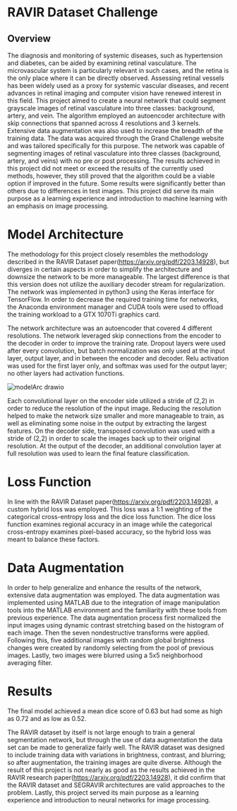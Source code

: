 # RAVIR Dataset Challenge

## Overview
The diagnosis and monitoring of systemic diseases, such as hypertension and diabetes, can be aided by examining retinal vasculature. The microvascular system is particularly relevant in such cases, and the retina is the only place where it can be directly observed. Assessing retinal vessels has been widely used as a proxy for systemic vascular diseases, and recent advances in retinal imaging and computer vision have renewed interest in this field. This project aimed to create a neural network that could segment grayscale images of retinal vasculature into three classes: background, artery, and vein. The algorithm employed an autoencoder architecture with skip connections that spanned across 4 resolutions and 3 kernels. Extensive data augmentation was also used to increase the breadth of the training data. The data was acquired through the Grand Challenge website and was tailored specifically for this purpose. The network was capable of segmenting images of retinal vasculature into three classes (background, artery, and veins) with no pre or post processing. The results achieved in this project did not meet or exceed the results of the currently used methods, however, they still proved that the algorithm could be a viable option if improved in the future. Some results were significantly better than others due to differences in test images. This project did serve its main purpose as a learning experience and introduction to machine learning with an emphasis on image processing. 

# Model Architecture
The methodology for this project closely resembles the methodology described in the RAVIR Dataset paper(https://arxiv.org/pdf/2203.14928), but diverges in certain aspects in order to simplify the architecture and downsize the network to be more manageable. The largest difference is that this version does not utilize the auxiliary decoder stream for regularization. The network was implemented in python3 using the Keras interface for TensorFlow. In order to decrease the required training time for networks, the Anaconda environment manager and CUDA tools were used to offload the training workload to a GTX 1070Ti graphics card.

The network architecture was an autoencoder that covered 4 different resolutions. The network leveraged skip connections from the encoder to the decoder in order to improve the training rate. Dropout layers were used after every convolution, but batch normalization was only used at the input layer, output layer, and in between the encoder and decoder. Relu activation was used for the first layer only, and softmax was used for the output layer; no other layers had activation functions.

![modelArc drawio](https://github.com/user-attachments/assets/a7fd716a-836e-47bf-a2ab-8edf5fc6db7c)

Each convolutional layer on the encoder side utilized a stride of (2,2) in order to reduce the resolution of the input image. Reducing the resolution helped to make the network size smaller and more manageable to train, as well as eliminating some noise in the output by extracting the largest features. On the decoder side, transposed convolution was used with a stride of (2,2) in order to scale the images back up to their original resolution. At the output of the decoder, an additional convolution layer at full resolution was used to learn the final feature classification.

# Loss Function
In line with the RAVIR Dataset paper(https://arxiv.org/pdf/2203.14928), a custom hybrid loss was employed. This loss was a 1:1 weighting of the categorical cross-entropy loss and the dice loss function. The dice loss function examines regional accuracy in an image while the categorical cross-entropy examines pixel-based accuracy, so the hybrid loss was meant to balance these factors.

# Data Augmentation
In order to help generalize and enhance the results of the network, extensive data augmentation was employed. The data augmentation was implemented using MATLAB due to the integration of image manipulation tools into the MATLAB environment and the familiarity with these tools from previous experience. The data augmentation process first normalized the input images using dynamic contrast stretching based on the histogram of each image. Then the seven nondestructive transforms were applied. Following this, five additional images with random global brightness changes were created by randomly selecting from the pool of previous images. Lastly, two images were blurred using a 5x5 neighborhood averaging filter.

# Results
The final model achieved a mean dice score of 0.63 but had some as high as 0.72 and as low as 0.52.

The RAVIR dataset by itself is not large enough to train a general segmentation network, but through the use of data augmentation the data set can be made to generalize fairly well. The RAVIR dataset was designed to include training data with variations in brightness, contrast, and blurring; so after augmentation, the training images are quite diverse. Although the result of this project is not nearly as good as the results achieved in the RAVIR research paper(https://arxiv.org/pdf/2203.14928), it did confirm that the RAVIR dataset and SEGRAVIR architectures are valid approaches to the problem. Lastly, this project served its main purpose as a learning experience and introduction to neural networks for image processing. 
